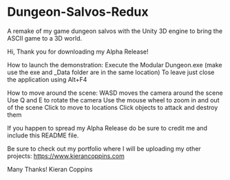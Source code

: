 # Dungeon-Salvos-Redux
A remake of my game dungeon salvos with the Unity 3D engine to bring the ASCII game to a 3D world.

Hi, Thank you for downloading my Alpha Release!

How to launch the demonstration:
	Execute the Modular Dungeon.exe (make use the exe and _Data folder are in the same location)
	To leave just close the application using Alt+F4

How to move around the scene:
	WASD moves the camera around the scene
	Use Q and E to rotate the camera
	Use the mouse wheel to zoom in and out of the scene
	Click to move to locations
	Click objects to attack and destroy them

If you happen to spread my Alpha Release do be sure to credit me and include this README file.

Be sure to check out my portfolio where I will be uploading my other projects:
https://www.kierancoppins.com

Many Thanks!
Kieran Coppins
